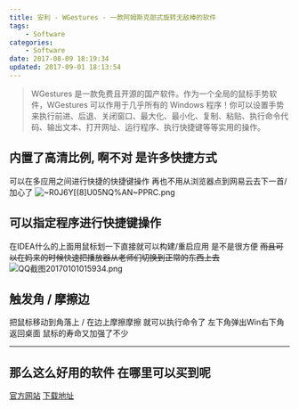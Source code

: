 ```yaml
---
title: 安利 - WGestures - 一款阿姆斯克郎式旋转无敌棒的软件
tags:
    - Software
categories:
    - Software
date: 2017-08-09 18:19:34
updated: 2017-09-01 18:13:54
---
```

> WGestures 是一款免费且开源的国产软件。作为一个全局的鼠标手势软件，WGestures
可以作用于几乎所有的 Windows 程序！你可以设置手势来执行前进、后退、关闭窗口、最大化、最小化、复制、粘贴、执行命令代码、输出文本、打开网址、运行程序、执行快捷键等等实用的操作。


<!--more-->


## 内置了高清比例, 啊不对 是许多快捷方式
可以在多应用之间进行快捷的快捷键操作 再也不用从浏览器点到网易云去下一首/加心了
![~R0J6Y[(8]U05NQ%AN~PPRC.png][1]

## 可以指定程序进行快捷键操作
在IDEA什么的上面用鼠标划一下直接就可以构建/重启应用 是不是很方便
~~而且可以在妈来的时候快速把播放器从老师们切换到正常的东西上去~~
![QQ截图20170101015934.png][2]

## 触发角 / 摩擦边
把鼠标移动到角落上 / 在边上摩擦摩擦 就可以执行命令了 左下角弹出Win右下角返回桌面
鼠标的寿命又加强了不少

---
## 那么这么好用的软件 在哪里可以买到呢
[官方网站](http://www.yingdev.com/projects/wgestures)
[下载地址](https://share.weiyun.com/73e102102c144c21eafe0bddf4eb0ef3)

  [1]: https://img10.360buyimg.com/img/jfs/t1/72833/31/9531/70746/5d73c527Ef5de42fc/5216440fd77afbc7.png
  [2]: https://img10.360buyimg.com/img/jfs/t1/83171/38/9547/106173/5d73c528E286295b1/06c2e8b1c1931496.png
